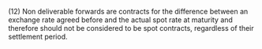 (12) Non deliverable forwards are contracts for the difference between an exchange rate agreed before and the actual spot rate at maturity and therefore should not be considered to be spot contracts, regardless of their settlement period.